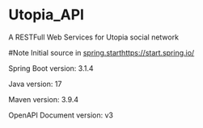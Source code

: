 # Utopia_API
A RESTFull Web Services for Utopia social network

#Note
Initial source in [spring.start](https://start.spring.io/)https://start.spring.io/

Spring Boot version: 3.1.4

Java version: 17

Maven version: 3.9.4

OpenAPI Document version: v3
